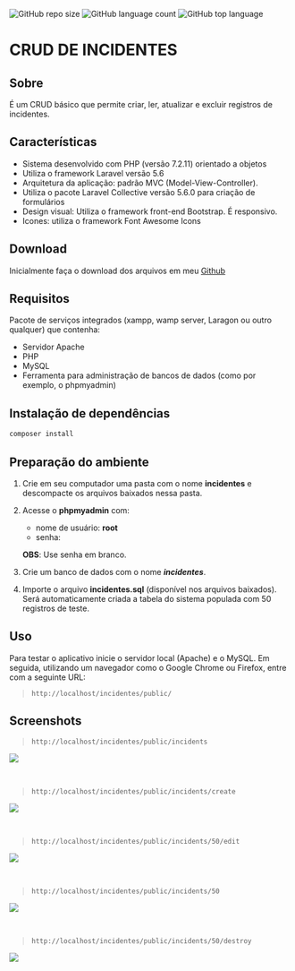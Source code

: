 ![GitHub repo size](https://img.shields.io/github/repo-size/betopinheiro1005/crud-incidentes)
![GitHub language count](https://img.shields.io/github/languages/count/betopinheiro1005/crud-incidentes)
![GitHub top language](https://img.shields.io/github/languages/top/betopinheiro1005/crud-incidentes)

# CRUD DE INCIDENTES

## Sobre

É um CRUD básico que permite criar, ler, atualizar e excluir registros de incidentes.

## Características

- Sistema desenvolvido com PHP (versão 7.2.11) orientado a objetos
- Utiliza o framework Laravel versão 5.6
- Arquitetura da aplicação: padrão MVC (Model-View-Controller).
- Utiliza o pacote Laravel Collective versão 5.6.0 para criação de formulários
- Design visual: Utiliza o framework front-end Bootstrap. É responsivo.
- Icones: utiliza o framework Font Awesome Icons

## Download

Inicialmente faça o download dos arquivos em meu [Github](https://github.com/betopinheiro1005/projeto-gerenciamento-incidentes/tree/v1.0)

## Requisitos

Pacote de serviços integrados (xampp, wamp server, Laragon ou outro qualquer) que contenha:

- Servidor Apache
- PHP
- MySQL
- Ferramenta para administração de bancos de dados (como por exemplo, o phpmyadmin)

## Instalação de dependências

```bash
composer install
```

## Preparação do ambiente  

1. Crie em seu computador uma pasta com o nome **incidentes** e descompacte os arquivos baixados nessa pasta.
2. Acesse o **phpmyadmin** com:
    - nome de usuário: **root**
    - senha: 

    **OBS**: Use senha em branco.

3. Crie um banco de dados com o nome ***incidentes***.
4. Importe o arquivo  **incidentes.sql** (disponível nos arquivos baixados). Será automaticamente criada a tabela do sistema populada com 50 registros de teste.

## Uso

Para testar o aplicativo inicie o servidor local (Apache) e o MySQL. Em seguida, utilizando um navegador como o Google Chrome ou Firefox, entre com a seguinte URL:

> `http://localhost/incidentes/public/`


## Screenshots


> `http://localhost/incidentes/public/incidents`


![](public/images/CRUD-Read.jpg)

<br>


> `http://localhost/incidentes/public/incidents/create`


![](public/images/CRUD-Create.jpg)

<br>

> `http://localhost/incidentes/public/incidents/50/edit`

![](public/images/CRUD-Update.jpg)

<br>

> `http://localhost/incidentes/public/incidents/50`

![](public/images/CRUD-View.jpg)

<br>


> `http://localhost/incidentes/public/incidents/50/destroy`


![](public/images/CRUD-Delete.jpg)
